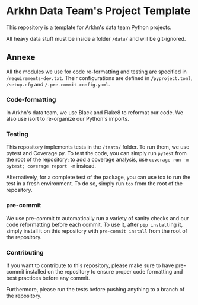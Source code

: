 # Arkhn Data Team's Project Template

This repository is a template for Arkhn's data team Python projects.

All heavy data stuff must be inside a folder `/data/` and will be git-ignored.

## Annexe

All the modules we use for code re-formatting and testing are specified in 
`/requirements-dev.txt`. Their configurations are defined in `/pyproject.toml`, `/setup.cfg` 
and `/.pre-commit-config.yaml`.

### Code-formatting
In Arkhn's data team, we use Black and Flake8 to reformat our code. We also use isort to 
re-organize our Python's imports.

### Testing
This repository implements tests in the `/tests/` folder. To run them, we use pytest and 
Coverage.py. To test the code, you can simply run `pytest` from the root of the repository; to
add a coverage analysis, use `coverage run -m pytest; coverage report -m` instead.

Alternatively, for a complete test of the package, you can use tox to run the test in 
a fresh environment. To do so, simply run `tox` from the root of the repository.

### pre-commit
We use pre-commit to automatically run a variety of sanity checks and our code
reformatting before each commit. To use it, after `pip install`ing it, simply install it on this
repository with `pre-commit install` from the root of the repository.

### Contributing
If you want to contribute to this repository, please make sure to have pre-commit installed 
on the repository to ensure proper code formatting and best practices before any commit. 

Furthermore, please run the tests before pushing anything to a branch of the repository.
